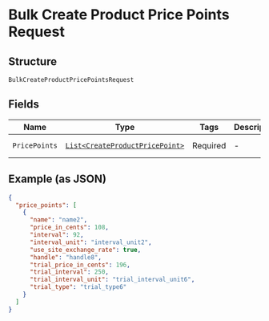 
# Bulk Create Product Price Points Request

## Structure

`BulkCreateProductPricePointsRequest`

## Fields

| Name | Type | Tags | Description | Getter | Setter |
|  --- | --- | --- | --- | --- | --- |
| `PricePoints` | [`List<CreateProductPricePoint>`](../../doc/models/create-product-price-point.md) | Required | - | List<CreateProductPricePoint> getPricePoints() | setPricePoints(List<CreateProductPricePoint> pricePoints) |

## Example (as JSON)

```json
{
  "price_points": [
    {
      "name": "name2",
      "price_in_cents": 108,
      "interval": 92,
      "interval_unit": "interval_unit2",
      "use_site_exchange_rate": true,
      "handle": "handle8",
      "trial_price_in_cents": 196,
      "trial_interval": 250,
      "trial_interval_unit": "trial_interval_unit6",
      "trial_type": "trial_type6"
    }
  ]
}
```

